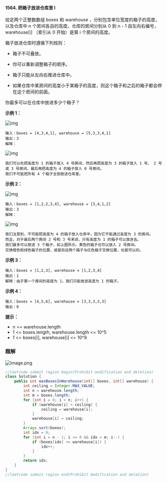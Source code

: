 #### 1564. 把箱子放进仓库里 I

给定两个正整数数组 boxes 和 warehouse ，分别包含单位宽度的箱子的高度，以及仓库中 n 个房间各自的高度。仓库的房间分别从 0 到 n - 1 自左向右编号， warehouse[i] （索引从 0 开始）是第 i 个房间的高度。

箱子放进仓库时遵循下列规则：

- 箱子不可叠放。

- 你可以重新调整箱子的顺序。

- 箱子只能从左向右推进仓库中。

- 如果仓库中某房间的高度小于某箱子的高度，则这个箱子和之后的箱子都会停在这个房间的前面。

你最多可以在仓库中放进多少个箱子？

**示例 1：**

![img](http://gitlab.wsh-study.com/xp-study/LeeteCode/-/blob/master/贪心算法/images/把箱子放进仓库里I/1.jpg)

```shell
输入：boxes = [4,3,4,1], warehouse = [5,3,3,4,1]
输出：3
解释：
```

![img](http://gitlab.wsh-study.com/xp-study/LeeteCode/-/blob/master/贪心算法/images/把箱子放进仓库里I/2.jpg)

```shell
我们可以先把高度为 1 的箱子放入 4 号房间，然后再把高度为 3 的箱子放入 1 号、 2 号或 3 号房间，最后再把高度为 4 的箱子放入 0 号房间。
我们不可能把所有 4 个箱子全部放进仓库里。
```

**示例 2：**

![img](http://gitlab.wsh-study.com/xp-study/LeeteCode/-/blob/master/贪心算法/images/把箱子放进仓库里I/3.jpg)

```
输入：boxes = [1,2,2,3,4], warehouse = [3,4,1,2]
输出：3
解释：
```

![img](http://gitlab.wsh-study.com/xp-study/LeeteCode/-/blob/master/贪心算法/images/把箱子放进仓库里I/4.jpg)

```shell
我们注意到，不可能把高度为 4 的箱子放入仓库中，因为它不能通过高度为 3 的房间。
而且，对于最后两个房间 2 号和 3 号来说，只有高度为 1 的箱子可以放进去。
我们最多可以放进 3 个箱子，如上图所示。黄色的箱子也可以放入 2 号房间。
交换橙色和绿色箱子的位置，或是将这两个箱子与红色箱子交换位置，也是可以的。
```

**示例 3：**

```shell
输入：boxes = [1,2,3], warehouse = [1,2,3,4]
输出：1
解释：由于第一个房间的高度为 1，我们只能放进高度为 1 的箱子。
```

**示例 4：**

```shell
输入：boxes = [4,5,6], warehouse = [3,3,3,3,3]
输出：0
```

**提示：**

* n == warehouse.length
* 1 <= boxes.length, warehouse.length <= 10^5
* 1 <= boxes[i], warehouse[i] <= 10^9

### 题解

![image.png](http://gitlab.wsh-study.com/xp-study/LeeteCode/-/blob/master/贪心算法/images/把箱子放进仓库里I/5.jpg)

```java
//leetcode submit region begin(Prohibit modification and deletion)
class Solution {
    public int maxBoxesInWarehouse(int[] boxes, int[] warehouse) {
        int ceiling = Integer.MAX_VALUE;
        int n = warehouse.length;
        int m = boxes.length;
        for (int i = 0; i < n; i++) {
            if (warehouse[i] < ceiling) {
                ceiling = warehouse[i];
            }
            warehouse[i] = ceiling;
        }
        Arrays.sort(boxes);
        int idx = 0;
        for (int i = n - 1; i >= 0 && idx < m; i--) {
            if (boxes[idx] <= warehouse[i]) {
                idx++;
            }
        }
        return idx;
    }
}
//leetcode submit region end(Prohibit modification and deletion)

```

